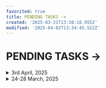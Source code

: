 ```yaml
---
favorited: true
title: PENDING TASKS ->
created: '2025-03-21T13:38:18.955Z'
modified: '2025-04-02T13:34:45.522Z'
---
```


# PENDING TASKS -> 

<details>
  <summary>3rd April, 2025</summary>

  + https://ccc.atlassian.net/browse/RFE-19719 
    - Necessary Scripts:
      - ClientAuthorization_CreateBackup.sql
      - ClientAuthorization_RemoveNonActiveClients.sql
      - Error: ClientAuthorization_RemoveNonActiveClients_Roolback.sql
      - ClientAuthorization_RemoveSOAPService.sql
      - Error: ClientAuthorization_RemoveSOAPService.sql
      - ClientAuthorization_CleanBackup.sql

      

</details>

<details>
  <summary>24-28 March, 2025</summary>

  - Pending tickets:
    + https://ccc.atlassian.net/browse/RFE-20330
      - Bill wrote this comment: "@Javier Lema Liñares @Juan Zurita Bobis @Manuel Garfia Sanz to review next week and determine if language character support is supported or not in RDL reporting". 
      - But I think that the problem is the error on reports. 7 reports contains wrong characters because encoding.
    + BUG's: 
      - https://ccc.atlassian.net/browse/RFE-20140
      - https://ccc.atlassian.net/browse/RFE-20183

        This bugs are the same "error". In my opinion, this is a FAD and we need a new improvement to provide HTML Support at own grids.

</details>
